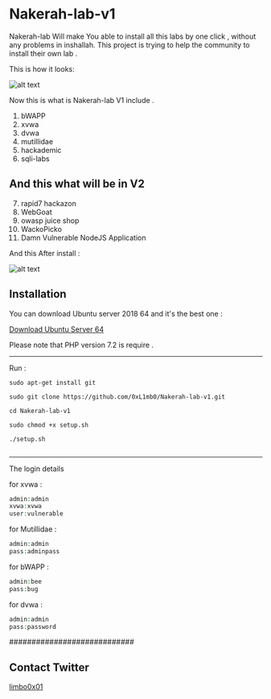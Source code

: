 # Nakerah-lab-v1

Nakerah-lab Will make You able to install all this labs by one click , without any problems in inshallah.
This project is trying to help the community to install their own lab .

This is how it looks:

![alt text](https://github.com/0xL1mb0/Nakerah-lab-v1/blob/master/imgs/1.png "Pic 1")

Now this is what is Nakerah-lab V1 include .

1. bWAPP
2. xvwa
3. dvwa
4. mutillidae
5. hackademic
6. sqli-labs

## And this what will be in V2

7. rapid7 hackazon
8. WebGoat
9. owasp juice shop
10. WackoPicko
11. Damn Vulnerable NodeJS Application

And this After install :

![alt text](https://github.com/0xL1mb0/Nakerah-lab-v1/blob/master/imgs/2.png "Pic 1")

## Installation

You can download Ubuntu server 2018 64 and it's the best one :

[Download Ubuntu Server 64](https://ubuntu.com/download/server/thank-you?version=18.04.3&architecture=amd64)

Please note that PHP version 7.2 is require .

------------------------------
Run :

```
sudo apt-get install git

sudo git clone https://github.com/0xL1mb0/Nakerah-lab-v1.git

cd Nakerah-lab-v1

sudo chmod +x setup.sh

./setup.sh


```

------------------------------

The login details

for xvwa :
```php
admin:admin
xvwa:xvwa
user:vulnerable
```
for Mutillidae :
```php
admin:admin
pass:adminpass
```
for bWAPP :
```php
admin:bee
pass:bug
```
for dvwa :
```php
admin:admin
pass:password
```


############################
## Contact    Twitter     ##
[limbo0x01](https://twitter.com/limbo0x01)
